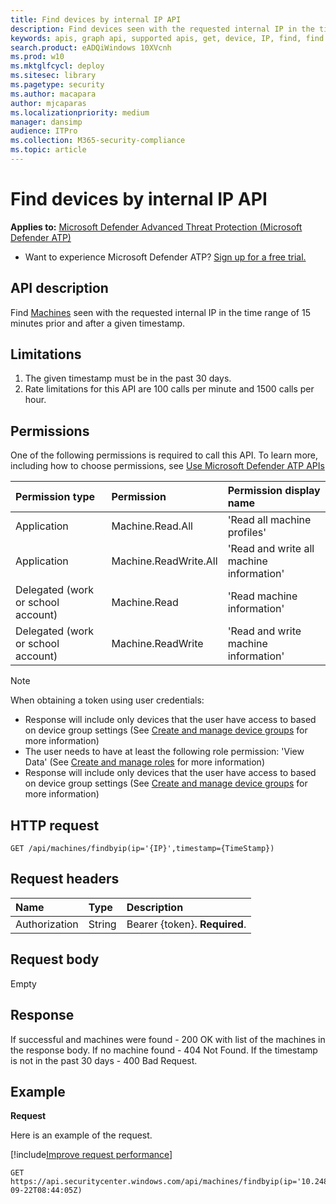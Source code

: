 ```yaml
---
title: Find devices by internal IP API
description: Find devices seen with the requested internal IP in the time range of 15 minutes prior and after a given timestamp 
keywords: apis, graph api, supported apis, get, device, IP, find, find device, by ip, ip
search.product: eADQiWindows 10XVcnh
ms.prod: w10
ms.mktglfcycl: deploy
ms.sitesec: library
ms.pagetype: security
ms.author: macapara
author: mjcaparas
ms.localizationpriority: medium
manager: dansimp
audience: ITPro
ms.collection: M365-security-compliance 
ms.topic: article
---
```


# Find devices by internal IP API

**Applies to:** [Microsoft Defender Advanced Threat Protection (Microsoft Defender ATP)](https://go.microsoft.com/fwlink/p/?linkid=2069559)

- Want to experience Microsoft Defender ATP? [Sign up for a free trial.](https://www.microsoft.com/microsoft-365/windows/microsoft-defender-atp?ocid=docs-wdatp-exposedapis-abovefoldlink) 


## API description
Find [Machines](machine.md) seen with the requested internal IP in the time range of 15 minutes prior and after a given timestamp.


## Limitations
1. The given timestamp must be in the past 30 days.
2. Rate limitations for this API are 100 calls per minute and 1500 calls per hour.


## Permissions
One of the following permissions is required to call this API. To learn more, including how to choose permissions, see [Use Microsoft Defender ATP APIs](apis-intro.md)

Permission type |	Permission	|	Permission display name
:---|:---|:---
Application |	Machine.Read.All |	'Read all machine profiles'
Application |	Machine.ReadWrite.All |	'Read and write all machine information'
Delegated (work or school account) | Machine.Read | 'Read machine information'
Delegated (work or school account) | Machine.ReadWrite | 'Read and write machine information'

>[!Note]
> When obtaining a token using user credentials:
> - Response will include only devices that the user have access to based on device group settings (See [Create and manage device groups](machine-groups.md) for more information)
> - The user needs to have at least the following role permission: 'View Data' (See [Create and manage roles](user-roles.md) for more information)
> - Response will include only devices that the user have access to based on device group settings (See [Create and manage device groups](machine-groups.md) for more information)

## HTTP request
```
GET /api/machines/findbyip(ip='{IP}',timestamp={TimeStamp})
```

## Request headers

Name | Type | Description
:---|:---|:---
Authorization | String | Bearer {token}. **Required**.

## Request body
Empty

## Response
If successful and machines were found - 200 OK with list of the machines in the response body.
If no machine found - 404 Not Found.
If the timestamp is not in the past 30 days - 400 Bad Request.

## Example

**Request**

Here is an example of the request.

[!include[Improve request performance](../../includes/improve-request-performance.md)]

```
GET https://api.securitycenter.windows.com/api/machines/findbyip(ip='10.248.240.38',timestamp=2019-09-22T08:44:05Z)
```
